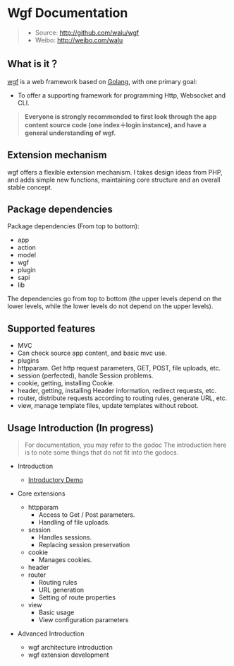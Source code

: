 # Wgf Documentation

> * Source: http://github.com/walu/wgf
> * Weibo: http://weibo.com/walu

## What is it？

[wgf](<http://github.com/walu/wgf>) is a web framework based on [Golang](<golang.org>), with one primary goal:

* To offer a supporting framework for programming Http, Websocket and CLI.

> **Everyone is strongly recommended to first look through the app content source code (one index＋login instance), and have a general understanding of wgf.**

## Extension mechanism

wgf offers a flexible extension mechanism. I takes design ideas from PHP, and adds simple new functions, maintaining core structure and an overall stable concept.

## Package dependencies

Package dependencies (From top to bottom):

* app
 * action
 * model
* wgf
 * plugin
 * sapi
 * lib

The dependencies go from top to bottom (the upper levels depend on the lower levels, while the lower levels do not depend on the upper levels).

## Supported features

* MVC
* Can check source app content, and basic mvc use.
* plugins
* httpparam. Get http request parameters, GET, POST, file uploads, etc.
* session (perfected), handle Session problems.
* cookie, getting, installing Cookie.
* header, getting, installing Header information, redirect requests, etc.
* router, distribute requests according to routing rules, generate URL, etc.
* view, manage template files, update templates without reboot.

## Usage Introduction (In progress)

> For documentation, you may refer to the godoc
> The introduction here is to note some things that do not fit into the godocs.

* Introduction
	* [Introductory Demo](<docs/1-1-the-first-demo.md>)
* Core extensions
	* httpparam
		* Access to Get / Post parameters.
		* Handling of file uploads.
	* session
		* Handles sessions.
		* Replacing session preservation
	* cookie
		* Manages cookies.
	* header
	* router
		* Routing rules
		* URL generation
		* Setting of route properties
	* view
		* Basic usage
		* View configuration parameters

* Advanced Introduction
	* wgf architecture introduction
	* wgf extension development
